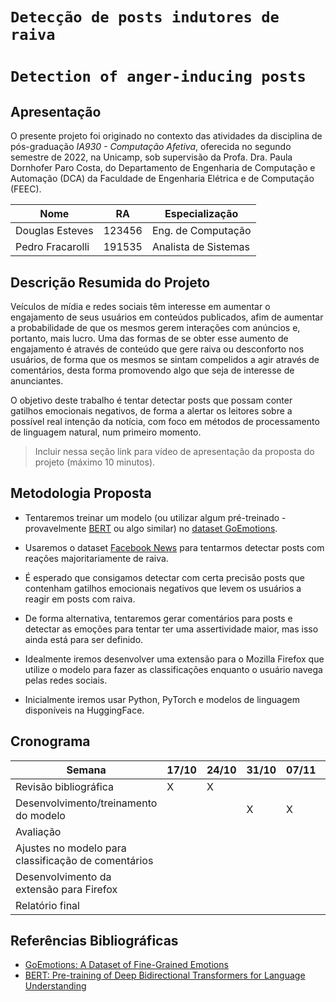# `Detecção de posts indutores de raiva`
# `Detection of anger-inducing posts`

## Apresentação

O presente projeto foi originado no contexto das atividades da disciplina de pós-graduação *IA930 - Computação Afetiva*, 
oferecida no segundo semestre de 2022, na Unicamp, sob supervisão da Profa. Dra. Paula Dornhofer Paro Costa, do Departamento de Engenharia de Computação e Automação (DCA) da Faculdade de Engenharia Elétrica e de Computação (FEEC).

|Nome  | RA | Especialização|
|--|--|--|
| Douglas Esteves  | 123456  | Eng. de Computação  | 
| Pedro Fracarolli | 191535  | Analista de Sistemas|


## Descrição Resumida do Projeto

Veículos de mídia e redes sociais têm interesse em aumentar o engajamento de seus usuários em conteúdos publicados, afim de aumentar a probabilidade de que os mesmos gerem interações com anúncios e, portanto, mais lucro. Uma das formas de se obter esse aumento de engajamento é através de conteúdo que gere raiva ou desconforto nos usuários, de forma que os mesmos se sintam compelidos a agir através de comentários, desta forma promovendo algo que seja de interesse de anunciantes.

O objetivo deste trabalho é tentar detectar posts que possam conter gatilhos emocionais negativos, de forma a alertar os leitores sobre a possível real intenção da notícia, com foco em métodos de processamento de linguagem natural, num primeiro momento. 

> Incluir nessa seção link para vídeo de apresentação da proposta do projeto (máximo 10 minutos).

## Metodologia Proposta

- Tentaremos treinar um modelo (ou utilizar algum pré-treinado - provavelmente [BERT](https://arxiv.org/abs/1810.04805) ou algo similar) no [dataset GoEmotions](https://ai.googleblog.com/2021/10/goemotions-dataset-for-fine-grained.html).

- Usaremos o dataset [Facebook News](https://github.com/jbencina/facebook-news) para tentarmos detectar posts com reações majoritariamente de raiva. 

- É esperado que consigamos detectar com certa precisão posts que contenham gatilhos emocionais negativos que levem os usuários a reagir em posts com raiva.

- De forma alternativa, tentaremos gerar comentários para posts e detectar as emoções para tentar ter uma assertividade maior, mas isso ainda está para ser definido.

- Idealmente iremos desenvolver uma extensão para o Mozilla Firefox que utilize o modelo para fazer as classificações enquanto o usuário navega pelas redes sociais.

- Inicialmente iremos usar Python, PyTorch e modelos de linguagem disponíveis na HuggingFace.

## Cronograma

|Semana|17/10|24/10|31/10|07/11|14/11|21/11|28/11|05/02|
|--|--|--|--|--|--|--|--|--|
|Revisão bibliográfica|X|X|
|Desenvolvimento/treinamento do modelo|||X|X|X
|Avaliação|||||X
|Ajustes no modelo para classificação de comentários|||||X|X|X|
|Desenvolvimento da extensão para Firefox|||||||X|X|
|Relatório final|||||||X|X|


## Referências Bibliográficas
- [GoEmotions: A Dataset of Fine-Grained Emotions](https://arxiv.org/abs/2005.00547)
- [BERT: Pre-training of Deep Bidirectional Transformers for Language Understanding](https://arxiv.org/abs/1810.04805)
